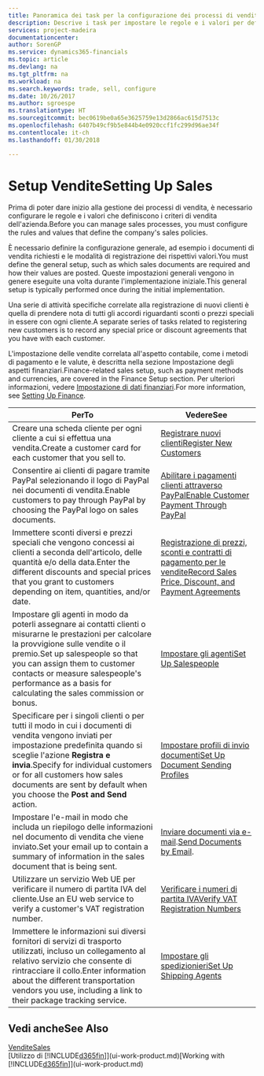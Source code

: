 ```yaml
---
title: Panoramica dei task per la configurazione dei processi di vendita | Documenti Microsoft
description: Descrive i task per impostare le regole e i valori per definire i criteri e processi di vendita.
services: project-madeira
documentationcenter: 
author: SorenGP
ms.service: dynamics365-financials
ms.topic: article
ms.devlang: na
ms.tgt_pltfrm: na
ms.workload: na
ms.search.keywords: trade, sell, configure
ms.date: 10/26/2017
ms.author: sgroespe
ms.translationtype: HT
ms.sourcegitcommit: bec0619be0a65e3625759e13d2866ac615d7513c
ms.openlocfilehash: 6407b49cf9b5e844b4e0920ccf1fc299d96ae34f
ms.contentlocale: it-ch
ms.lasthandoff: 01/30/2018

---
```

# <a name="setting-up-sales"></a><span data-ttu-id="902eb-103">Setup Vendite</span><span class="sxs-lookup"><span data-stu-id="902eb-103">Setting Up Sales</span></span>
<span data-ttu-id="902eb-104">Prima di poter dare inizio alla gestione dei processi di vendita, è necessario configurare le regole e i valori che definiscono i criteri di vendita dell'azienda.</span><span class="sxs-lookup"><span data-stu-id="902eb-104">Before you can manage sales processes, you must configure the rules and values that define the company's sales policies.</span></span>

<span data-ttu-id="902eb-105">È necessario definire la configurazione generale, ad esempio i documenti di vendita richiesti e le modalità di registrazione dei rispettivi valori.</span><span class="sxs-lookup"><span data-stu-id="902eb-105">You must define the general setup, such as which sales documents are required and how their values are posted.</span></span> <span data-ttu-id="902eb-106">Queste impostazioni generali vengono in genere eseguite una volta durante l'implementazione iniziale.</span><span class="sxs-lookup"><span data-stu-id="902eb-106">This general setup is typically performed once during the initial implementation.</span></span>

<span data-ttu-id="902eb-107">Una serie di attività specifiche correlate alla registrazione di nuovi clienti è quella di prendere nota di tutti gli accordi riguardanti sconti o prezzi speciali in essere con ogni cliente.</span><span class="sxs-lookup"><span data-stu-id="902eb-107">A separate series of tasks related to registering new customers is to record any special price or discount agreements that you have with each customer.</span></span>

<span data-ttu-id="902eb-108">L'impostazione delle vendite correlata all'aspetto contabile, come i metodi di pagamento e le valute, è descritta nella sezione Impostazione degli aspetti finanziari.</span><span class="sxs-lookup"><span data-stu-id="902eb-108">Finance-related sales setup, such as payment methods and currencies, are covered in the Finance Setup section.</span></span> <span data-ttu-id="902eb-109">Per ulteriori informazioni, vedere [Impostazione di dati finanziari](finance-setup-finance.md).</span><span class="sxs-lookup"><span data-stu-id="902eb-109">For more information, see [Setting Up Finance](finance-setup-finance.md).</span></span>

| <span data-ttu-id="902eb-110">Per</span><span class="sxs-lookup"><span data-stu-id="902eb-110">To</span></span> | <span data-ttu-id="902eb-111">Vedere</span><span class="sxs-lookup"><span data-stu-id="902eb-111">See</span></span> |
| --- | --- |
| <span data-ttu-id="902eb-112">Creare una scheda cliente per ogni cliente a cui si effettua una vendita.</span><span class="sxs-lookup"><span data-stu-id="902eb-112">Create a customer card for each customer that you sell to.</span></span> |[<span data-ttu-id="902eb-113">Registrare nuovi clienti</span><span class="sxs-lookup"><span data-stu-id="902eb-113">Register New Customers</span></span>](sales-how-register-new-customers.md) |
| <span data-ttu-id="902eb-114">Consentire ai clienti di pagare tramite PayPal selezionando il logo di PayPal nei documenti di vendita.</span><span class="sxs-lookup"><span data-stu-id="902eb-114">Enable customers to pay through PayPal by choosing the PayPal logo on sales documents.</span></span> |[<span data-ttu-id="902eb-115">Abilitare i pagamenti clienti attraverso PayPal</span><span class="sxs-lookup"><span data-stu-id="902eb-115">Enable Customer Payment Through PayPal</span></span>](sales-how-enable-payment-service-extensions.md) |
| <span data-ttu-id="902eb-116">Immettere sconti diversi e prezzi speciali che vengono concessi ai clienti a seconda dell'articolo, delle quantità e/o della data.</span><span class="sxs-lookup"><span data-stu-id="902eb-116">Enter the different discounts and special prices that you grant to customers depending on item, quantities, and/or date.</span></span> |[<span data-ttu-id="902eb-117">Registrazione di prezzi, sconti e contratti di pagamento per le vendite</span><span class="sxs-lookup"><span data-stu-id="902eb-117">Record Sales Price, Discount, and Payment Agreements</span></span>](sales-how-record-sales-price-discount-payment-agreements.md) |
| <span data-ttu-id="902eb-118">Impostare gli agenti in modo da poterli assegnare ai contatti clienti o misurarne le prestazioni per calcolare la provvigione sulle vendite o il premio.</span><span class="sxs-lookup"><span data-stu-id="902eb-118">Set up salespeople so that you can assign them to customer contacts or measure salespeople's performance as a basis for calculating the sales commission or bonus.</span></span> |[<span data-ttu-id="902eb-119">Impostare gli agenti</span><span class="sxs-lookup"><span data-stu-id="902eb-119">Set Up Salespeople</span></span>](sales-how-setup-salespeople.md) |
| <span data-ttu-id="902eb-120">Specificare per i singoli clienti o per tutti il modo in cui i documenti di vendita vengono inviati per impostazione predefinita quando si sceglie l'azione **Registra e invia**.</span><span class="sxs-lookup"><span data-stu-id="902eb-120">Specify for individual customers or for all customers how sales documents are sent by default when you choose the **Post and Send** action.</span></span> |[<span data-ttu-id="902eb-121">Impostare profili di invio documenti</span><span class="sxs-lookup"><span data-stu-id="902eb-121">Set Up Document Sending Profiles</span></span>](sales-how-setup-document-send-profiles.md) |
| <span data-ttu-id="902eb-122">Impostare l'e-mail in modo che includa un riepilogo delle informazioni nel documento di vendita che viene inviato.</span><span class="sxs-lookup"><span data-stu-id="902eb-122">Set your email up to contain a summary of information in the sales document that is being sent.</span></span> |<span data-ttu-id="902eb-123">[Inviare documenti via e-mail](ui-how-send-documents-email.md).</span><span class="sxs-lookup"><span data-stu-id="902eb-123">[Send Documents by Email](ui-how-send-documents-email.md).</span></span> |
|<span data-ttu-id="902eb-124">Utilizzare un servizio Web UE per verificare il numero di partita IVA del cliente.</span><span class="sxs-lookup"><span data-stu-id="902eb-124">Use an EU web service to verify a customer's VAT registration number.</span></span>|[<span data-ttu-id="902eb-125">Verificare i numeri di partita IVA</span><span class="sxs-lookup"><span data-stu-id="902eb-125">Verify VAT Registration Numbers</span></span>](finance-setup-vat.md)|
|<span data-ttu-id="902eb-126">Immettere le informazioni sui diversi fornitori di servizi di trasporto utilizzati, incluso un collegamento al relativo servizio che consente di rintracciare il collo.</span><span class="sxs-lookup"><span data-stu-id="902eb-126">Enter information about the different transportation vendors you use, including a link to their package tracking service.</span></span>|[<span data-ttu-id="902eb-127">Impostare gli spedizionieri</span><span class="sxs-lookup"><span data-stu-id="902eb-127">Set Up Shipping Agents</span></span>](sales-how-to-set-up-shipping-agents.md)|

## <a name="see-also"></a><span data-ttu-id="902eb-128">Vedi anche</span><span class="sxs-lookup"><span data-stu-id="902eb-128">See Also</span></span>
[<span data-ttu-id="902eb-129">Vendite</span><span class="sxs-lookup"><span data-stu-id="902eb-129">Sales</span></span>](sales-manage-sales.md)  
<span data-ttu-id="902eb-130">[Utilizzo di [!INCLUDE[d365fin](includes/d365fin_md.md)]](ui-work-product.md)</span><span class="sxs-lookup"><span data-stu-id="902eb-130">[Working with [!INCLUDE[d365fin](includes/d365fin_md.md)]](ui-work-product.md)</span></span>

